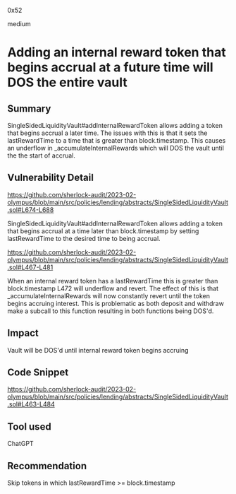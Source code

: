 0x52

medium

# Adding an internal reward token that begins accrual at a future time will DOS the entire vault

## Summary

SingleSidedLiquidityVault#addInternalRewardToken allows adding a token that begins accrual a later time. The issues with this is that it sets the lastRewardTime to a time that is greater than block.timestamp. This causes an underflow in _accumulateInternalRewards which will DOS the vault until the the start of accrual.

## Vulnerability Detail

https://github.com/sherlock-audit/2023-02-olympus/blob/main/src/policies/lending/abstracts/SingleSidedLiquidityVault.sol#L674-L688

SingleSidedLiquidityVault#addInternalRewardToken allows adding a token that begins accrual at a time later than block.timestamp by setting lastRewardTime to the desired time to being accrual.

https://github.com/sherlock-audit/2023-02-olympus/blob/main/src/policies/lending/abstracts/SingleSidedLiquidityVault.sol#L467-L481

When an internal reward token has a lastRewardTime this is greater than block.timestamp L472 will underflow and revert. The effect of this is that _accumulateInternalRewards will now constantly revert until the token begins accruing interest. This is problematic as both deposit and withdraw make a subcall to this function resulting in both functions being DOS'd.

## Impact

Vault will be DOS'd until internal reward token begins accruing

## Code Snippet

https://github.com/sherlock-audit/2023-02-olympus/blob/main/src/policies/lending/abstracts/SingleSidedLiquidityVault.sol#L463-L484

## Tool used

ChatGPT

## Recommendation

Skip tokens in which lastRewardTime >= block.timestamp